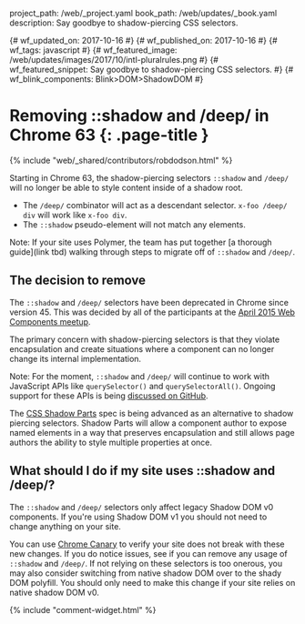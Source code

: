project_path: /web/_project.yaml
book_path: /web/updates/_book.yaml
description: Say goodbye to shadow-piercing CSS selectors.

{# wf_updated_on: 2017-10-16 #}
{# wf_published_on: 2017-10-16 #}
{# wf_tags: javascript #}
{# wf_featured_image: /web/updates/images/2017/10/intl-pluralrules.png #}
{# wf_featured_snippet: Say goodbye to shadow-piercing CSS selectors. #}
{# wf_blink_components: Blink>DOM>ShadowDOM #}

# Removing ::shadow and /deep/ in Chrome 63 {: .page-title }

{% include "web/_shared/contributors/robdodson.html" %}

Starting in Chrome 63, the shadow-piercing selectors `::shadow` and `/deep/`
will no longer be able to style content inside of a shadow root.

- The `/deep/` combinator will act as a descendant selector. `x-foo /deep/ div`
will work like `x-foo div`.
- The `::shadow` pseudo-element will not match any elements.

Note: If your site uses Polymer, the team has put together [a thorough guide](link tbd)
walking through steps to migrate off of `::shadow` and `/deep/`.

## The decision to remove

The `::shadow` and `/deep/` selectors have been deprecated in Chrome since
version 45. This was decided by all of the participants at the [April 2015
Web Components meetup](https://www.w3.org/wiki/Webapps/WebComponentsApril2015Meeting).

The primary concern with shadow-piercing selectors is that they violate
encapsulation and create situations where a component can no longer change its
internal implementation.

Note: For the moment, `::shadow` and `/deep/` will continue to work with
JavaScript APIs like `querySelector()` and `querySelectorAll()`. Ongoing support
for these APIs is being [discussed on
GitHub](https://github.com/w3c/webcomponents/issues/78).

The [CSS Shadow Parts](https://tabatkins.github.io/specs/css-shadow-parts/) spec
is being advanced as an alternative to shadow piercing selectors. Shadow Parts
will allow a component author to expose named elements in a way that preserves
encapsulation and still allows page authors the ability to style multiple
properties at once.

## What should I do if my site uses ::shadow and /deep/?

The `::shadow` and `/deep/` selectors only affect legacy Shadow DOM v0
components. If you're using Shadow DOM v1 you should not need to change anything
on your site.

You can use [Chrome Canary](https://www.google.com/chrome/browser/canary.html)
to verify your site does not break with these new changes. If you do notice
issues, see if you can remove any usage of `::shadow` and `/deep/`. If not
relying on these selectors is too onerous, you may also consider switching from
native shadow DOM over to the shady DOM polyfill. You should only need to make
this change if your site relies on native shadow DOM v0.

{% include "comment-widget.html" %}
